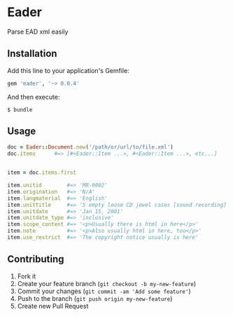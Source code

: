 # Eader

Parse EAD xml easily

## Installation

Add this line to your application's Gemfile:

```ruby
gem 'eader', '~> 0.0.4'
```

And then execute:

```
$ bundle
```

## Usage

```ruby
doc = Eader::Document.new('/path/or/url/to/file.xml')
doc.items      #=> [#<Eader::Item ...>, #<Eader::Item ...>, etc...]


item = doc.items.first

item.unitid        #=> 'MR-0002'
item.origination   #=> 'N/A'
item.langmaterial  #=> 'English'
item.unittitle     #=> '5 empty loose CD jewel cases [sound recording]'
item.unitdate      #=> 'Jan 15, 2001'
item.unitdate_type #=> 'inclusive'
item.scope_content #=> '<p>Usually there is html in here</p>'
item.note          #=> '<p>Also usually html in here, too</p>'
item.use_restrict  #=> 'The copyright notice usually is here'
```

## Contributing

1. Fork it
2. Create your feature branch (`git checkout -b my-new-feature`)
3. Commit your changes (`git commit -am 'Add some feature'`)
4. Push to the branch (`git push origin my-new-feature`)
5. Create new Pull Request
